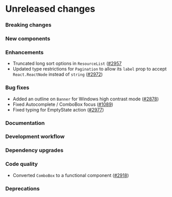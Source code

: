 # Unreleased changes

### Breaking changes

### New components

### Enhancements

- Truncated long sort options in `ResourceList` ([#2957](https://github.com/Shopify/polaris-react/pull/2957)
- Updated type restrictions for `Pagination` to allow its `label` prop to accept `React.ReactNode` instead of `string` ([#2972](https://github.com/Shopify/polaris-react/pull/2972))

### Bug fixes

- Added an outline on `Banner` for Windows high contrast mode ([#2878](https://github.com/Shopify/polaris-react/pull/2878))
- Fixed Autocomplete / ComboBox focus ([#1089](https://github.com/Shopify/polaris-react/issues/1089))
- Fixed typing for EmptyState action ([#2977](https://github.com/Shopify/polaris-react/pull/2977))

### Documentation

### Development workflow

### Dependency upgrades

### Code quality

- Converted `ComboBox` to a functional component ([#2918](https://github.com/Shopify/polaris-react/pull/2918))

### Deprecations
